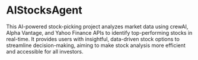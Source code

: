 # AIStocksAgent
This AI-powered stock-picking project analyzes market data using crewAI, Alpha Vantage, and Yahoo Finance APIs to identify top-performing stocks in real-time. It provides users with insightful, data-driven stock options to streamline decision-making, aiming to make stock analysis more efficient and accessible for all investors.
